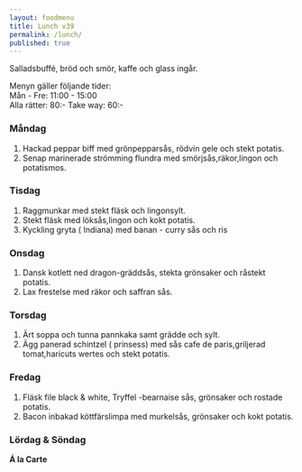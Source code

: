 ```yaml
---
layout: foodmenu
title: Lunch v39
permalink: /lunch/
published: true
---
```



Salladsbuffé, bröd och smör, kaffe och glass ingår.

Menyn gäller följande tider:  
Mån - Fre: 11:00 - 15:00  
Alla rätter: 80:- Take way: 60:-

### Måndag

1. Hackad peppar biff med grönpepparsås, rödvin gele och stekt potatis.
2. Senap marinerade strömming flundra med smörjsås,räkor,lingon och potatismos.

### Tisdag

1. Raggmunkar med stekt fläsk och lingonsylt.
2. Stekt fläsk med löksås,lingon och kokt potatis.
3. Kyckling gryta ( Indiana) med banan - curry sås och ris

### Onsdag

1. Dansk kotlett ned dragon-gräddsås, stekta grönsaker och råstekt potatis.
2. Lax frestelse med räkor och saffran sås.

### Torsdag

1. Ärt soppa och tunna pannkaka samt grädde och sylt.
2. Ägg panerad schintzel ( prinsess) med sås cafe de paris,griljerad tomat,haricuts wertes och stekt potatis.


### Fredag

1. Fläsk file black & white, Tryffel -bearnaise sås, grönsaker och rostade potatis.
2. Bacon inbakad köttfärslimpa med murkelsås, grönsaker och kokt potatis.

### Lördag & Söndag

**Á la Carte**
